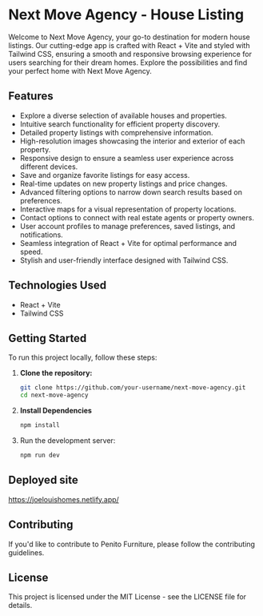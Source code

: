 # Next Move Agency - House Listing 

Welcome to Next Move Agency, your go-to destination for modern house listings. Our cutting-edge app is crafted with React + Vite and styled with Tailwind CSS, ensuring a smooth and responsive browsing experience for users searching for their dream homes. Explore the possibilities and find your perfect home with Next Move Agency.

## Features

- Explore a diverse selection of available houses and properties.
- Intuitive search functionality for efficient property discovery.
- Detailed property listings with comprehensive information.
- High-resolution images showcasing the interior and exterior of each property.
- Responsive design to ensure a seamless user experience across different devices.
- Save and organize favorite listings for easy access.
- Real-time updates on new property listings and price changes.
- Advanced filtering options to narrow down search results based on preferences.
- Interactive maps for a visual representation of property locations.
- Contact options to connect with real estate agents or property owners.
- User account profiles to manage preferences, saved listings, and notifications.
- Seamless integration of React + Vite for optimal performance and speed.
- Stylish and user-friendly interface designed with Tailwind CSS.

## Technologies Used

- React + Vite
- Tailwind CSS

## Getting Started

To run this project locally, follow these steps:

1. **Clone the repository:**

   ```bash
   git clone https://github.com/your-username/next-move-agency.git
   cd next-move-agency

3. **Install Dependencies**

   ```bash
   npm install

4. Run the development server:

   ```bash
   npm run dev

## Deployed site
https://joelouishomes.netlify.app/

## Contributing
If you'd like to contribute to Penito Furniture, please follow the contributing guidelines.

## License
This project is licensed under the MIT License - see the LICENSE file for details.
